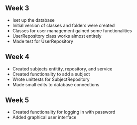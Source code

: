 ## Week 3
- Iset up the database
- Initial version of classes and folders were created
- Classes for user management gained some functionalities
- UserRepository class works almost entirely
- Made test for UserRepository

## Week 4
- Created subjects entitity, repository, and service
- Created functionality to add a subject
- Wrote unittests for SubjectRepository
- Made small edits to database connections

## Week 5
- Created functionality for logging in with password
- Added graphical user interface
